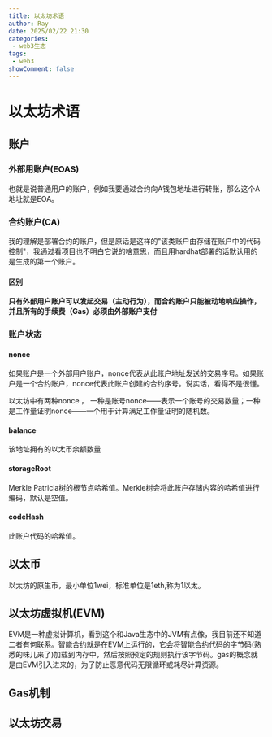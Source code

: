 ```yaml
---
title: 以太坊术语
author: Ray 
date: 2025/02/22 21:30
categories:
 - web3生态
tags:
 - web3
showComment: false
---
```

# 以太坊术语

## 账户

### 外部用账户(EOAS)

也就是说普通用户的账户，例如我要通过合约向A钱包地址进行转账，那么这个A地址就是EOA。

### 合约账户(CA)

我的理解是部署合约的账户，但是原话是这样的"该类账户由存储在账户中的代码控制"，我通过看项目也不明白它说的啥意思，而且用hardhat部署的话默认用的是生成的第一个账户。

#### 区别

**只有外部用户账户可以发起交易（主动行为），而合约账户只能被动地响应操作，并且所有的手续费（Gas）必须由外部账户支付**

### 账户状态

#### nonce

如果账户是一个外部用户账户，nonce代表从此账户地址发送的交易序号。如果账户是一个合约账户，nonce代表此账户创建的合约序号。说实话，看得不是很懂。

以太坊中有两种nonce ， 一种是账号nonce——表示一个账号的交易数量；一种是工作量证明nonce——一个用于计算满足工作量证明的随机数。

#### balance

该地址拥有的以太币余额数量

#### storageRoot

Merkle Patricia树的根节点哈希值。Merkle树会将此账户存储内容的哈希值进行编码，默认是空值。

#### codeHash

此账户代码的哈希值。

## 以太币

以太坊的原生币，最小单位1wei，标准单位是1eth,称为1以太。

## 以太坊虚拟机(EVM)

EVM是一种虚拟计算机，看到这个和Java生态中的JVM有点像，我目前还不知道二者有何联系。智能合约就是在EVM上运行的，它会将智能合约代码的字节码(熟悉的味儿来了)加载到内存中，然后按照预定的规则执行该字节码。gas的概念就是由EVM引入进来的，为了防止恶意代码无限循环或耗尽计算资源。

## Gas机制

## 以太坊交易
